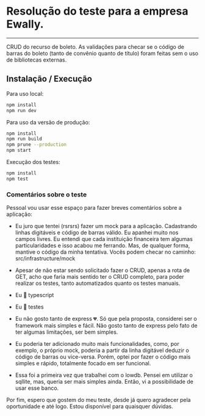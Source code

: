 # Resolução do teste para a empresa Ewally.
---
CRUD do recurso de boleto. As validações para checar se o código de barras do boleto (tanto de convênio quanto de título) foram feitas sem o uso de bibliotecas externas. 

## Instalação / Execução
Para uso local:
```sh
npm install
npm run dev
```

Para uso da versão de produção:
```sh
npm install
npm run build
npm prune --production
npm start
```
Execução dos testes:
```sh
npm install
npm test
```

### Comentários sobre o teste
Pessoal vou usar esse espaço para fazer breves comentários sobre a aplicação:

- Eu juro que tentei (rsrsrs) fazer um mock para a aplicação. Cadastrando linhas digitáveis e código de barras válido. Eu apanhei muito nos campos livres. Eu entendi que cada instituição financeira tem algumas particularidades e isso acabou me ferrando. Mas, de qualquer forma, mantive o código da minha tentativa. Vocês podem checar no caminho:  src/infrastructure/mock

- Apesar de não estar sendo solicitado fazer o CRUD, apenas a rota de GET, acho que faria mais sentido ter o CRUD completo, para poder realizar os testes, tanto automatizados quanto os testes manuais.

- Eu 💟 typescript

- Eu 💟 testes

- Eu não gosto tanto de express 💔. Só que pela proposta, considerei ser o framework mais simples e fácil. Não gosto tanto de express pelo fato de ter algumas limitações, ser bem simples.

- Eu poderia ter adicionado muito mais funcionalidades, como, por exemplo, o próprio mock, poderia a partir da linha digitável deduzir o código de barras ou vice-versa. Porém, optei por fazer o código mais simples e rápido, totalmente focado em ser funcional.

- Essa foi a primeira vez que trabalhei com o lowdb. Pensei em utilizar o sqllite, mas, queria ser mais simples ainda. Então, vi a possibilidade de usar esse banco.

Por fim, espero que gostem do meu teste, desde já quero agradecer pela oportunidade e até logo. Estou disponível para quaisquer dúvidas.


